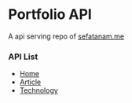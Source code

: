 # Portfolio API

A api serving repo of [sefatanam.me](sefatanam.me)




### API List

- [Home](./home.json)
- [Article](./article.json)
- [Technology](./technologies.json)
